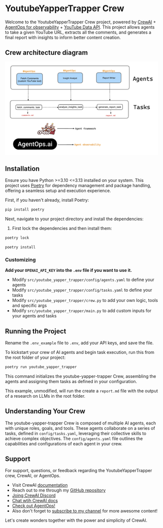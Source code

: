 # YoutubeYapperTrapper Crew

Welcome to the YoutubeYapperTrapper Crew project, powered by [CrewAI](https://crewai.com) + [AgentOps for observability](https://www.agentops.ai/) + [YouTube Data API](https://developers.google.com/youtube/v3/docs/comments/list). This project allows agents to take a given YouTube URL, extracts all the comments, and generates a final report with insights to inform better content creation.

## Crew architecture diagram

![Crew Architecture](crew_flowchart.png)

## Installation

Ensure you have Python >=3.10 <=3.13 installed on your system. This project uses [Poetry](https://python-poetry.org/) for dependency management and package handling, offering a seamless setup and execution experience.

First, if you haven't already, install Poetry:

```bash
pip install poetry
```

Next, navigate to your project directory and install the dependencies:

1. First lock the dependencies and then install them:

```bash
poetry lock
```

```bash
poetry install
```

### Customizing

**Add your `OPENAI_API_KEY` into the `.env` file if you want to use it.**

- Modify `src/youtube_yapper_trapper/config/agents.yaml` to define your agents
- Modify `src/youtube_yapper_trapper/config/tasks.yaml` to define your tasks
- Modify `src/youtube_yapper_trapper/crew.py` to add your own logic, tools and specific args
- Modify `src/youtube_yapper_trapper/main.py` to add custom inputs for your agents and tasks

## Running the Project

Rename the `.env_example` file to `.env`, add your API keys, and save the file.

To kickstart your crew of AI agents and begin task execution, run this from the root folder of your project:

```bash
poetry run youtube_yapper_trapper
```

This command initializes the youtube-yapper-trapper Crew, assembling the agents and assigning them tasks as defined in your configuration.

This example, unmodified, will run the create a `report.md` file with the output of a research on LLMs in the root folder.

## Understanding Your Crew

The youtube-yapper-trapper Crew is composed of multiple AI agents, each with unique roles, goals, and tools. These agents collaborate on a series of tasks, defined in `config/tasks.yaml`, leveraging their collective skills to achieve complex objectives. The `config/agents.yaml` file outlines the capabilities and configurations of each agent in your crew.

## Support

For support, questions, or feedback regarding the YoutubeYapperTrapper crew, CrewAI, or AgentOps.

- Visit CrewAI [documentation](https://docs.crewai.com)
- Reach out to me through my [GitHub repository](https://github.com/zacharias1219)
- [Joing CrewAI Discord](https://discord.com/invite/X4JWnZnxPb)
- [Chat wtih CrewAI docs](https://chatg.pt/DWjSBZn)
- [Check out AgentOps!](https://www.agentops.ai/)
- Also don't forget to [subscribe to my channel](https://www.youtube.com/@tonykipkemboi) for more awesome content!

Let's create wonders together with the power and simplicity of CrewAI.
